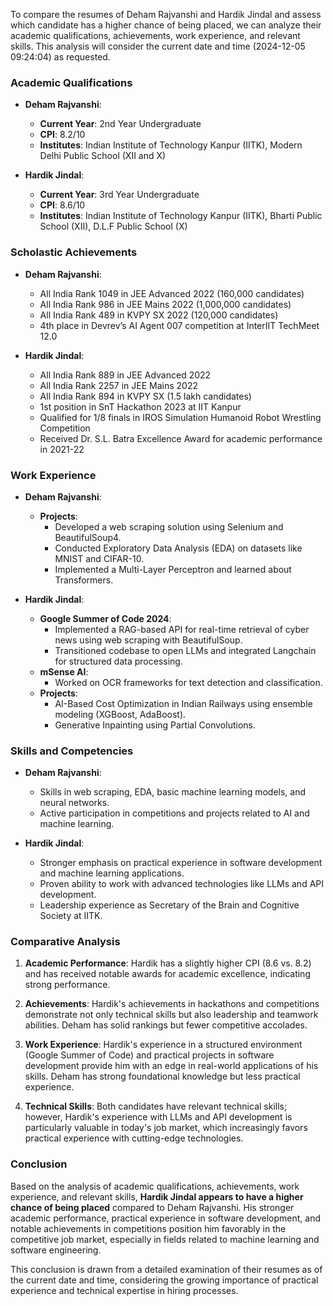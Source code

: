 To compare the resumes of Deham Rajvanshi and Hardik Jindal and assess which candidate has a higher chance of being placed, we can analyze their academic qualifications, achievements, work experience, and relevant skills. This analysis will consider the current date and time (2024-12-05 09:24:04) as requested.

### Academic Qualifications
- **Deham Rajvanshi**:
  - **Current Year**: 2nd Year Undergraduate
  - **CPI**: 8.2/10
  - **Institutes**: Indian Institute of Technology Kanpur (IITK), Modern Delhi Public School (XII and X)
  
- **Hardik Jindal**:
  - **Current Year**: 3rd Year Undergraduate
  - **CPI**: 8.6/10
  - **Institutes**: Indian Institute of Technology Kanpur (IITK), Bharti Public School (XII), D.L.F Public School (X)

### Scholastic Achievements
- **Deham Rajvanshi**:
  - All India Rank 1049 in JEE Advanced 2022 (160,000 candidates)
  - All India Rank 986 in JEE Mains 2022 (1,000,000 candidates)
  - All India Rank 489 in KVPY SX 2022 (120,000 candidates)
  - 4th place in Devrev’s AI Agent 007 competition at InterIIT TechMeet 12.0

- **Hardik Jindal**:
  - All India Rank 889 in JEE Advanced 2022
  - All India Rank 2257 in JEE Mains 2022
  - All India Rank 894 in KVPY SX (1.5 lakh candidates)
  - 1st position in SnT Hackathon 2023 at IIT Kanpur
  - Qualified for 1/8 finals in IROS Simulation Humanoid Robot Wrestling Competition
  - Received Dr. S.L. Batra Excellence Award for academic performance in 2021-22

### Work Experience
- **Deham Rajvanshi**:
  - **Projects**: 
    - Developed a web scraping solution using Selenium and BeautifulSoup4.
    - Conducted Exploratory Data Analysis (EDA) on datasets like MNIST and CIFAR-10.
    - Implemented a Multi-Layer Perceptron and learned about Transformers.

- **Hardik Jindal**:
  - **Google Summer of Code 2024**: 
    - Implemented a RAG-based API for real-time retrieval of cyber news using web scraping with BeautifulSoup.
    - Transitioned codebase to open LLMs and integrated Langchain for structured data processing.
  - **mSense AI**: 
    - Worked on OCR frameworks for text detection and classification.
  - **Projects**: 
    - AI-Based Cost Optimization in Indian Railways using ensemble modeling (XGBoost, AdaBoost).
    - Generative Inpainting using Partial Convolutions.

### Skills and Competencies
- **Deham Rajvanshi**:
  - Skills in web scraping, EDA, basic machine learning models, and neural networks.
  - Active participation in competitions and projects related to AI and machine learning.

- **Hardik Jindal**:
  - Stronger emphasis on practical experience in software development and machine learning applications.
  - Proven ability to work with advanced technologies like LLMs and API development.
  - Leadership experience as Secretary of the Brain and Cognitive Society at IITK.

### Comparative Analysis
1. **Academic Performance**: Hardik has a slightly higher CPI (8.6 vs. 8.2) and has received notable awards for academic excellence, indicating strong performance.
   
2. **Achievements**: Hardik's achievements in hackathons and competitions demonstrate not only technical skills but also leadership and teamwork abilities. Deham has solid rankings but fewer competitive accolades.

3. **Work Experience**: Hardik's experience in a structured environment (Google Summer of Code) and practical projects in software development provide him with an edge in real-world applications of his skills. Deham has strong foundational knowledge but less practical experience.

4. **Technical Skills**: Both candidates have relevant technical skills; however, Hardik's experience with LLMs and API development is particularly valuable in today's job market, which increasingly favors practical experience with cutting-edge technologies.

### Conclusion
Based on the analysis of academic qualifications, achievements, work experience, and relevant skills, **Hardik Jindal appears to have a higher chance of being placed** compared to Deham Rajvanshi. His stronger academic performance, practical experience in software development, and notable achievements in competitions position him favorably in the competitive job market, especially in fields related to machine learning and software engineering. 

This conclusion is drawn from a detailed examination of their resumes as of the current date and time, considering the growing importance of practical experience and technical expertise in hiring processes.